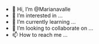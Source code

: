 - 👋 Hi, I’m @Marianavalle
- 👀 I’m interested in ...
- 🌱 I’m currently learning ...
- 💞️ I’m looking to collaborate on ...
- 📫 How to reach me ...

<!---
Marianavalle/Marianavalle is a ✨ special ✨ repository because its `README.md` (this file) appears on your GitHub profile.
You can click the Preview link to take a look at your changes.
--->
